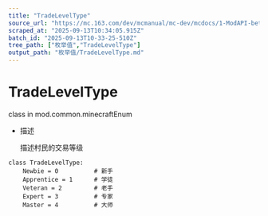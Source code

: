 ```yaml
---
title: "TradeLevelType"
source_url: "https://mc.163.com/dev/mcmanual/mc-dev/mcdocs/1-ModAPI-beta/%E6%9E%9A%E4%B8%BE%E5%80%BC/TradeLevelType.html?catalog=1"
scraped_at: "2025-09-13T10:34:05.915Z"
batch_id: "2025-09-13T10-33-25-510Z"
tree_path: ["枚举值","TradeLevelType"]
output_path: "枚举值/TradeLevelType.md"
---
```


#  TradeLevelType

class in mod.common.minecraftEnum

*   描述
    
    描述村民的交易等级
    

```
class TradeLevelType:
	Newbie = 0  		# 新手
	Apprentice = 1  	# 学徒
	Veteran = 2  		# 老手
	Expert = 3  		# 专家
	Master = 4 			# 大师


```